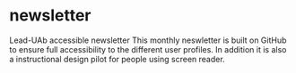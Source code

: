 # newsletter
Lead-UAb accessible newsletter
This monthly neswletter is built on GitHub to ensure full accessibility to the different user profiles. In addition it is also a instructional design pilot for people using screen reader.
